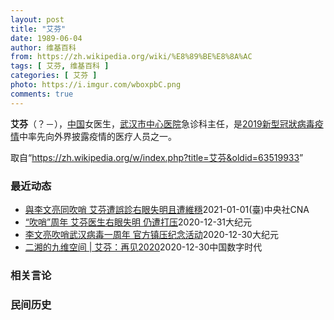 ```yaml
---
layout: post
title: "艾芬"
date: 1989-06-04
author: 维基百科
from: https://zh.wikipedia.org/wiki/%E8%89%BE%E8%8A%AC
tags: [ 艾芬, 维基百科 ]
categories: [ 艾芬 ]
photo: https://i.imgur.com/wboxpbC.png
comments: true
---
```

<div class="mw-parser-output"><p><b>艾芬</b>（？<span class="useeditintro" title="Template:BLP editintro">－</span>），<a href="/wiki/%E4%B8%AD%E5%9B%BD" class="mw-redirect" title="中国">中国</a>女医生，<a href="/wiki/%E6%AD%A6%E6%B1%89%E5%B8%82%E4%B8%AD%E5%BF%83%E5%8C%BB%E9%99%A2" title="武汉市中心医院">武汉市中心医院</a>急诊科主任，是<a href="/wiki/2019%E6%96%B0%E5%9E%8B%E5%86%A0%E7%8B%80%E7%97%85%E6%AF%92%E7%96%AB%E6%83%85" class="mw-redirect" title="2019新型冠狀病毒疫情">2019新型冠狀病毒疫情</a>中率先向外界披露疫情的医疗人员之一。
</p>
</div><noscript><img src="//zh.wikipedia.org/wiki/Special:CentralAutoLogin/start?type=1x1" alt="" title="" width="1" height="1" style="border: none; position: absolute;"></noscript>
<div class="printfooter">取自“<a dir="ltr" href="https://zh.wikipedia.org/w/index.php?title=艾芬&amp;oldid=63519933">https://zh.wikipedia.org/w/index.php?title=艾芬&amp;oldid=63519933</a>”</div><div id="recent-news"><h3>最近动态</h3><ul><li><a href="https://nodebe4.github.io/waimei/2021-01-01/%E8%88%87%E6%9D%8E%E6%96%87%E4%BA%AE%E5%90%8C%E5%90%B9%E5%93%A8-%E8%89%BE%E8%8A%AC%E9%81%AD%E8%AA%A4%E8%A8%BA%E5%8F%B3%E7%9C%BC%E5%A4%B1%E6%98%8E%E4%B8%94%E9%81%AD%E7%B6%AD%E7%A9%A9" title="與李文亮同吹哨 艾芬遭誤診右眼失明且遭維穩—— （中央社記者邱國強北京1日電）中國揭露武漢肺炎疫情的兩位「吹哨人」醫師中，李文亮逝世近1年，中國民間試圖舉行紀念活動卻遭官方施壓，對象還包括另一位...">與李文亮同吹哨 艾芬遭誤診右眼失明且遭維穩</a><time>2021-01-01</time><a class="tag">(臺)中央社CNA</a></li>
<li><a href="https://nodebe4.github.io/waimei/2020-12-31/%E5%90%B9%E5%93%A8-%E5%91%A8%E5%B9%B4-%E8%89%BE%E8%8A%AC%E5%8C%BB%E7%94%9F%E5%8F%B3%E7%9C%BC%E5%A4%B1%E6%98%8E-%E4%BB%8D%E9%81%AD%E6%89%93%E5%8E%8B" title="“吹哨”周年 艾芬医生右眼失明 仍遭打压—— 【大纪元2020年12月31日讯】（大纪元记者梁义综合报导）中共病毒疫情曝光一周年之际，最先揭露疫情的两名吹哨人：李文亮医生已去世，而曾直言“早知道...">“吹哨”周年 艾芬医生右眼失明 仍遭打压</a><time>2020-12-31</time><a class="tag">大纪元</a></li>
<li><a href="https://nodebe4.github.io/waimei/2020-12-30/%E6%9D%8E%E6%96%87%E4%BA%AE%E5%90%B9%E5%93%A8%E6%AD%A6%E6%B1%89%E7%97%85%E6%AF%92%E4%B8%80%E5%91%A8%E5%B9%B4-%E5%AE%98%E6%96%B9%E9%95%87%E5%8E%8B%E7%BA%AA%E5%BF%B5%E6%B4%BB%E5%8A%A8" title="李文亮吹哨武汉病毒一周年 官方镇压纪念活动—— 【大纪元2020年12月31日讯】爆发新冠疫情一周年，最先揭露疫情的两名吹哨人中，李文亮医生已身故，而艾芬医生亦因眼疾致右眼失明。有民间人士在网上...">李文亮吹哨武汉病毒一周年 官方镇压纪念活动</a><time>2020-12-30</time><a class="tag">大纪元</a></li>
<li><a href="https://nodebe4.github.io/waimei/2020-12-30/%E4%BA%8C%E6%B9%98%E7%9A%84%E4%B9%9D%E7%BB%B4%E7%A9%BA%E9%97%B4-%E8%89%BE%E8%8A%AC-%E5%86%8D%E8%A7%812020" title="二湘的九维空间 | 艾芬：再见2020—— 艾芬医生 如果时光可以倒流的话，我祈求定格到2019.12.30的下午16:07分，我想，我应该可以做得更好。 再见2020 作者：艾芬 近日不少朋友...">二湘的九维空间 | 艾芬：再见2020</a><time>2020-12-30</time><a class="tag">中国数字时代</a></li>
</ul></div><div id="open-opinion"><h3>相关言论</h3><ul></ul></div><div id="mjls-record"><h3>民间历史</h3><ul></ul></div>